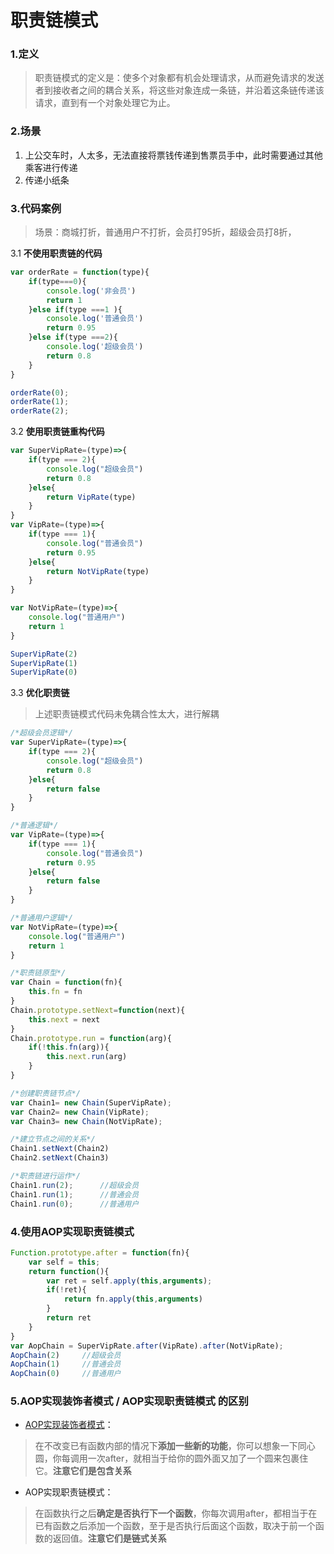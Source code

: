 # 职责链模式

### 1.定义

> 职责链模式的定义是：使多个对象都有机会处理请求，从而避免请求的发送者到接收者之间的耦合关系，将这些对象连成一条链，并沿着这条链传递该请求，直到有一个对象处理它为止。

### 2.场景
1. 上公交车时，人太多，无法直接将票钱传递到售票员手中，此时需要通过其他乘客进行传递
2. 传递小纸条

### 3.代码案例

> 场景：商城打折，普通用户不打折，会员打95折，超级会员打8折，


3.1 __不使用职责链的代码__

```js
var orderRate = function(type){
    if(type===0){
        console.log('非会员')
        return 1
    }else if(type ===1 ){
        console.log('普通会员')
        return 0.95
    }else if(type ===2){
        console.log('超级会员')
        return 0.8
    }
}

orderRate(0);
orderRate(1);
orderRate(2);
```

3.2 __使用职责链重构代码__

```js
var SuperVipRate=(type)=>{
    if(type === 2){
        console.log("超级会员")
        return 0.8
    }else{
        return VipRate(type)
    }
}
var VipRate=(type)=>{
    if(type === 1){
        console.log("普通会员")
        return 0.95
    }else{
        return NotVipRate(type)
    }
}

var NotVipRate=(type)=>{
    console.log("普通用户")
    return 1
}

SuperVipRate(2)
SuperVipRate(1)
SuperVipRate(0)
```



3.3 __优化职责链__

> 上述职责链模式代码未免耦合性太大，进行解耦

```js
/*超级会员逻辑*/
var SuperVipRate=(type)=>{
    if(type === 2){
        console.log("超级会员")
        return 0.8
    }else{
        return false
    }
}

/*普通逻辑*/
var VipRate=(type)=>{
    if(type === 1){
        console.log("普通会员")
        return 0.95
    }else{
        return false
    }
}

/*普通用户逻辑*/
var NotVipRate=(type)=>{
    console.log("普通用户")
    return 1
}

/*职责链原型*/
var Chain = function(fn){
    this.fn = fn
}
Chain.prototype.setNext=function(next){
    this.next = next
}
Chain.prototype.run = function(arg){
    if(!this.fn(arg)){
        this.next.run(arg)
    }
}

/*创建职责链节点*/
var Chain1= new Chain(SuperVipRate);
var Chain2= new Chain(VipRate);
var Chain3= new Chain(NotVipRate);

/*建立节点之间的关系*/
Chain1.setNext(Chain2)
Chain2.setNext(Chain3)

/*职责链进行运作*/
Chain1.run(2);      //超级会员
Chain1.run(1);      //普通会员
Chain1.run(0);      //普通用户

```

### 4.使用AOP实现职责链模式
```js
Function.prototype.after = function(fn){
    var self = this;
    return function(){
        var ret = self.apply(this,arguments);
        if(!ret){
            return fn.apply(this,arguments)
        }
        return ret
    }
}
var AopChain = SuperVipRate.after(VipRate).after(NotVipRate);
AopChain(2)     //超级会员
AopChain(1)     //普通会员
AopChain(0)     //普通用户
```

### 5.AOP实现装饰者模式 / AOP实现职责链模式 的区别
- [AOP实现装饰者模式](./Decorator)：
> 在不改变已有函数内部的情况下**添加一些新的功能**，你可以想象一下同心圆，你每调用一次after，就相当于给你的圆外面又加了一个圆来包裹住它。**注意它们是包含关系**

- AOP实现职责链模式：
> 在函数执行之后**确定是否执行下一个函数**，你每次调用after，都相当于在已有函数之后添加一个函数，至于是否执行后面这个函数，取决于前一个函数的返回值。**注意它们是链式关系**

